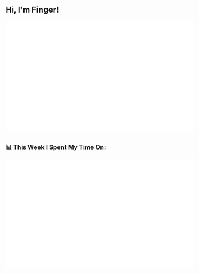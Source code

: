 <h2> Hi, I'm Finger!</h2>

<img align="right" src="https://raw.githubusercontent.com/spianmo/github-stats/master/generated/overview.svg#gh-light-mode-only">

<!-- <img align="right" height="160em" src="https://github-readme-stats-eight-theta.vercel.app/api/top-langs/?username=spianmo&layout=compact&langs_count=8&theme=algolia"/>	 -->
	
```go
package main

type Me struct {
	Name   string
	Job    string
	Code   string
	Skills string
}

func main() {
	me := &Me{
		Name:   "Finger",
		Job:    "Client-side Engineer",
		Code:   "Java and C++ and Others",
		Skills: "Android Security NLP ^o^",
	}
	_ = me
}
```


<h3>📊 This Week I Spent My Time On:</h3>
<img align='right' src="https://raw.githubusercontent.com/spianmo/github-stats/master/generated/languages.svg#gh-light-mode-only">

<!--START_SECTION:waka-->

```text
Python                   4 hrs 48 mins   ███████████████████░░░░░░   76.13 %
Batchfile                32 mins         ██░░░░░░░░░░░░░░░░░░░░░░░   08.62 %
Vue.js                   13 mins         █░░░░░░░░░░░░░░░░░░░░░░░░   03.46 %
SourceMap                11 mins         ▓░░░░░░░░░░░░░░░░░░░░░░░░   03.04 %
textmate                 6 mins          ▒░░░░░░░░░░░░░░░░░░░░░░░░   01.85 %
JSON                     6 mins          ▒░░░░░░░░░░░░░░░░░░░░░░░░   01.80 %
```

<!--END_SECTION:waka-->
